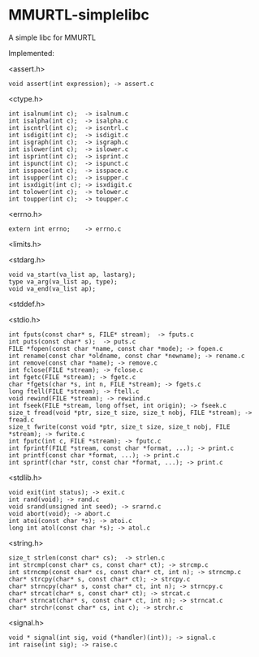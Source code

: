 # MMURTL-simplelibc
A simple libc for MMURTL

Implemented:

<assert.h>

	void assert(int expression); -> assert.c

<ctype.h>

	int isalnum(int c);  -> isalnum.c
	int isalpha(int c);  -> isalpha.c
	int iscntrl(int c);  -> iscntrl.c
	int isdigit(int c);  -> isdigit.c
	int isgraph(int c);  -> isgraph.c
	int islower(int c);  -> islower.c
	int isprint(int c);  -> isprint.c
	int ispunct(int c);  -> ispunct.c
	int isspace(int c);  -> isspace.c
	int isupper(int c);  -> isupper.c
	int isxdigit(int c); -> isxdigit.c
	int tolower(int c);  -> tolower.c
	int toupper(int c);  -> toupper.c

<errno.h>

	extern int errno;    -> errno.c

<limits.h>

<stdarg.h>

	void va_start(va_list ap, lastarg);
	type va_arg(va_list ap, type);
	void va_end(va_list ap);

<stddef.h>

<stdio.h>

	int fputs(const char* s, FILE* stream);  -> fputs.c
	int puts(const char* s);  -> puts.c
	FILE *fopen(const char *name, const char *mode); -> fopen.c
	int rename(const char *oldname, const char *newname); -> rename.c
	int remove(const char *name); -> remove.c
	int fclose(FILE *stream); -> fclose.c
	int fgetc(FILE *stream); -> fgetc.c
	char *fgets(char *s, int n, FILE *stream); -> fgets.c
	long ftell(FILE *stream); -> ftell.c
	void rewind(FILE *stream); -> rewiind.c
	int fseek(FILE *stream, long offset, int origin); -> fseek.c
	size_t fread(void *ptr, size_t size, size_t nobj, FILE *stream); -> fread.c
	size_t fwrite(const void *ptr, size_t size, size_t nobj, FILE *stream); -> fwrite.c
	int fputc(int c, FILE *stream); -> fputc.c
	int fprintf(FILE *stream, const char *format, ...); -> print.c
	int printf(const char *format, ...); -> print.c
	int sprintf(char *str, const char *format, ...); -> print.c

<stdlib.h>

	void exit(int status); -> exit.c
	int rand(void); -> rand.c
	void srand(unsigned int seed); -> srarnd.c
	void abort(void); -> abort.c
	int atoi(const char *s); -> atoi.c
	long int atol(const char *s); -> atol.c

<string.h>

	size_t strlen(const char* cs);  -> strlen.c
	int strcmp(const char* cs, const char* ct); -> strcmp.c
	int strncmp(const char* cs, const char* ct, int n); -> strncmp.c
	char* strcpy(char* s, const char* ct); -> strcpy.c
	char* strncpy(char* s, const char* ct, int n); -> strncpy.c
	char* strcat(char* s, const char* ct); -> strcat.c
	char* strncat(char* s, const char* ct, int n); -> strncat.c
	char* strchr(const char* cs, int c); -> strchr.c

<signal.h>

	void * signal(int sig, void (*handler)(int)); -> signal.c
	int raise(int sig); -> raise.c

